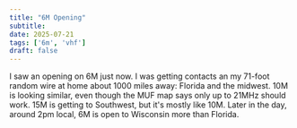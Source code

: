 ```yaml
---
title: "6M Opening"
subtitle:
date: 2025-07-21
tags: ['6m', 'vhf']
draft: false
---
```


I saw an opening on 6M just now.
I was getting contacts an my 71-foot random wire at home
about 1000 miles away:
Florida and the midwest.
10M is looking similar,
even though the MUF map says only up to 21MHz should work.
15M is getting to Southwest,
but it's mostly like 10M.
Later in the day, around 2pm local,
6M is open to Wisconsin more than Florida.

<!--more-->
